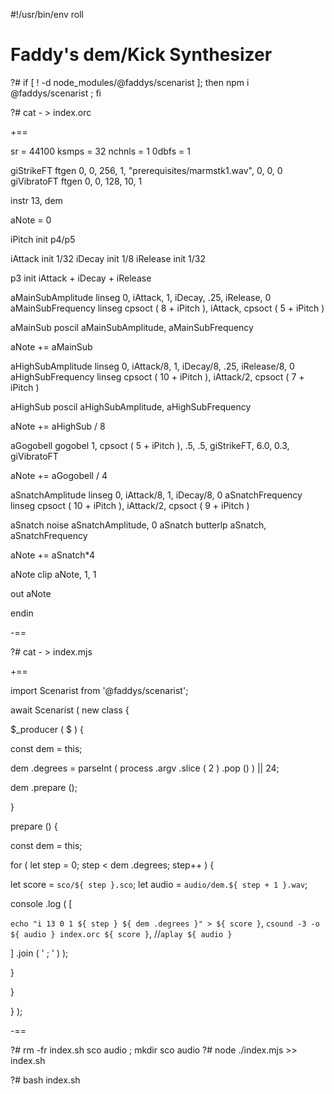 #!/usr/bin/env roll

# Faddy's dem/Kick Synthesizer

?# if [ ! -d node_modules/@faddys/scenarist ]; then npm i @faddys/scenarist ; fi

?# cat - > index.orc

+==

sr = 44100
ksmps = 32
nchnls = 1
0dbfs = 1

giStrikeFT ftgen 0, 0, 256, 1, "prerequisites/marmstk1.wav", 0, 0, 0
giVibratoFT ftgen 0, 0, 128, 10, 1

instr 13, dem

aNote = 0

iPitch init p4/p5

iAttack init 1/32
iDecay init 1/8 
iRelease init 1/32

p3 init iAttack + iDecay + iRelease

aMainSubAmplitude linseg 0, iAttack, 1, iDecay, .25, iRelease, 0
aMainSubFrequency linseg cpsoct ( 8 + iPitch ), iAttack, cpsoct ( 5 + iPitch )

aMainSub poscil aMainSubAmplitude, aMainSubFrequency

aNote += aMainSub

aHighSubAmplitude linseg 0, iAttack/8, 1, iDecay/8, .25, iRelease/8, 0
aHighSubFrequency linseg cpsoct ( 10 + iPitch ), iAttack/2, cpsoct ( 7 + iPitch )

aHighSub poscil aHighSubAmplitude, aHighSubFrequency

aNote += aHighSub / 8

aGogobell gogobel 1, cpsoct ( 5 + iPitch ), .5, .5, giStrikeFT, 6.0, 0.3, giVibratoFT

aNote += aGogobell / 4

aSnatchAmplitude linseg 0, iAttack/8, 1, iDecay/8, 0
aSnatchFrequency linseg cpsoct ( 10 + iPitch ), iAttack/2, cpsoct ( 9 + iPitch )

aSnatch noise aSnatchAmplitude, 0
aSnatch butterlp aSnatch, aSnatchFrequency

aNote += aSnatch*4

aNote clip aNote, 1, 1

out aNote

endin

-==

?# cat - > index.mjs

+==

import Scenarist from '@faddys/scenarist';

await Scenarist ( new class {

$_producer ( $ ) {

const dem = this;

dem .degrees = parseInt ( process .argv .slice ( 2 ) .pop () ) || 24;

dem .prepare ();

}

prepare () {

const dem = this;

for ( let step = 0; step < dem .degrees; step++ ) {

let score = `sco/${ step }.sco`;
let audio = `audio/dem.${ step + 1 }.wav`;

console .log ( [

`echo "i 13 0 1 ${ step } ${ dem .degrees }" > ${ score }`,
`csound -3 -o ${ audio } index.orc ${ score }`,
//`aplay ${ audio }`

] .join ( ' ; ' ) );

}

}

} );

-==

?# rm -fr index.sh sco audio ; mkdir sco audio
?# node ./index.mjs >> index.sh

?# bash index.sh
